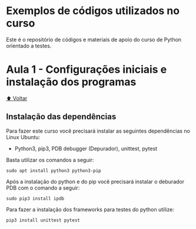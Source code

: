 # Exemplos de códigos utilizados no curso

Este é o repositório de códigos e materiais de apoio do curso de Python orientado a testes.

# Aula 1 - Configurações iniciais e instalação dos programas

[⬆️ Voltar](https://github.com/Geofisicando/python-orientado-a-testes/tree/main#%C3%ADndice)

## Instalação das dependências

Para fazer este curso você precisará instalar as seguintes dependências no Linux Ubuntu:

- Python3, pip3, PDB debugger (Depurador), unittest, pytest

Basta utilizar os comandos a seguir:

```
sudo apt install python3 python3-pip
```

Após a instalação do python e do pip você precisará instalar o deburador PDB com o comando a seguir:

```
sudo pip3 install ipdb
```

Para fazer a instalação dos frameworks para testes do python utilize:

```
pip3 install unittest pytest
```
